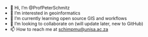 - 👋 Hi, I’m @ProfPeterSchmitz
- 👀 I’m interested in geoinformatics
- 🌱 I’m currently learning open source GIS and workflows
- 💞️ I’m looking to collaborate on (will update later, new to GitHub)
- 📫 How to reach me at schimpmu@unisa.ac.za

<!---
ProfPeterSchmitz/ProfPeterSchmitz is a ✨ special ✨ repository because its `README.md` (this file) appears on your GitHub profile.
You can click the Preview link to take a look at your changes.
--->
